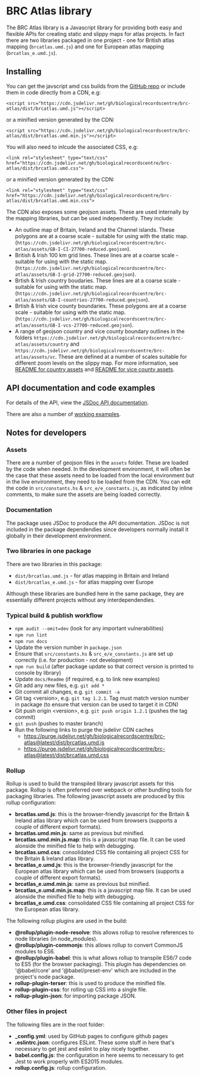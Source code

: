 # BRC Atlas library
The BRC Atlas library is a Javascript library for providing both easy and flexible APIs for creating static and slippy maps for atlas projects. In fact there are two libraries packaged in one project - one for British atlas mapping (`brcatlas.umd.js`) and one for European atlas mapping (`brcatlas_e.umd.js`).

## Installing
You can get the javscript amd css builds from 
the [GitHub repo](https://github.com/BiologicalRecordsCentre/brc-atlas/tree/master/dist)
or include them in code directly from a CDN, e.g:
```
<script src="https://cdn.jsdelivr.net/gh/biologicalrecordscentre/brc-atlas/dist/brcatlas.umd.js"></script>
```
or a minified version generated by the CDN:
```
<script src="https://cdn.jsdelivr.net/gh/biologicalrecordscentre/brc-atlas/dist/brcatlas.umd.min.js"></script>
```
You will also need to inlcude the associated CSS, e.g:
```
<link rel="stylesheet" type="text/css" href="https://cdn.jsdelivr.net/gh/biologicalrecordscentre/brc-atlas/dist/brcatlas.umd.css">
```
or a minified version generated by the CDN:
```
<link rel="stylesheet" type="text/css" href="https://cdn.jsdelivr.net/gh/biologicalrecordscentre/brc-atlas/dist/brcatlas.umd.min.css">
```
The CDN also exposes some geojson assets. These are used internally by the mapping libraries, but can be used independently. They include:

- An outline map of Britain, Ireland and the Channel islands. These polygons are at a coarse scale - suitable for using with the static map. (```https://cdn.jsdelivr.net/gh/biologicalrecordscentre/brc-atlas/assets/GB-I-CI-27700-reduced.geojson```).
- British & Irish 100 km grid lines. These lines are at a coarse scale - suitable for using with the static map. (```https://cdn.jsdelivr.net/gh/biologicalrecordscentre/brc-atlas/assets/GB-I-grid-27700-reduced.geojson```).
- Brtish & Irish country boudaries. These lines are at a coarse scale - suitable for using with the static map. (```https://cdn.jsdelivr.net/gh/biologicalrecordscentre/brc-atlas/assets/GB-I-countries-27700-reduced.geojson```).
- Brtish & Irish vice county boundaries. These polygons are at a coarse scale - suitable for using with the static map. (```https://cdn.jsdelivr.net/gh/biologicalrecordscentre/brc-atlas/assets/GB-I-vcs-27700-reduced.geojson```).
- A range of geojson country and vice county boundary outlines in the folders ```https://cdn.jsdelivr.net/gh/biologicalrecordscentre/brc-atlas/assets/country``` and ```https://cdn.jsdelivr.net/gh/biologicalrecordscentre/brc-atlas/assets/vc```. These are defined at a number of scales suitable for different zoom levels on the slippy map. For more information, see [README for country assets](https://github.com/BiologicalRecordsCentre/brc-atlas/tree/master/assets/country) and [README for vice county assets](https://github.com/BiologicalRecordsCentre/brc-atlas/tree/master/assets/vc).

## API documentation and code examples
For details of the API, view the [JSDoc API documentation](https://biologicalrecordscentre.github.io/brc-atlas/docs/api/).

There are also a number of [working examples](https://biologicalrecordscentre.github.io/brc-atlas/docs/).

## Notes for developers
### Assets
There are a number of geojson files in the `assets` folder. These are loaded by the code when needed. In the development environment, it will often be the case that these assets need to be loaded from the local environment but in the live environment, they need to be loaded from the CDN. You can edit the code in `src/constants.hs` & `src_e/e_constants.js`, as indicated by inline comments, to make sure the assets are being loaded correctly.
### Documentation
The package uses JSDoc to produce the API documentation. JSDoc is not included in the package dependendies since developers normally install it globally in their development environment.
### Two libraries in one package ###
There are two libraries in this package:
 - `dist/brcatlas.umd.js` - for atlas mapping in Britain and Ireland
 - `dist/brcatlas_e.umd.js` - for atlas mapping over Europe

Although these libraries are bundled here in the same package, they are essentially different projects without any interdependendies.

### Typical build & publish workflow
- `npm audit --omit=dev` (look for any important vulnerabilities)
- `npm run lint`
- `npm run docs` 
- Update the version number in `package.json` 
- Ensure that `src/constants.hs` & `src_e/e_constants.js` are set up correctly (i.e. for production - not development)
- `npm run build` (after package update so that correct version is printed to console by library) 
- Update `docs/Readme` (if required, e.g. to link new examples) 
- Git add any new files, e.g. `git add *`
- Git commit all changes, e.g. `git commit -a`
- Git tag \<version\>, e.g. `git tag 1.2.1`. Tag must match version number in package (to ensure that version can be used to target it in CDN) 
- Git push origin \<version\>, e.g. `git push origin 1.2.1` (pushes the tag commit) 
- `git push` (pushes to master branch) 
- Run the following links to purge the jsdelivr CDN caches
  - https://purge.jsdelivr.net/gh/biologicalrecordscentre/brc-atlas@latest/dist/brcatlas.umd.js 
  - https://purge.jsdelivr.net/gh/biologicalrecordscentre/brc-atlas@latest/dist/brcatlas.umd.css 

### Rollup
Rollup is used to build the transpiled library javascript assets for this package. Rollup is often preferred over webpack or other bundling tools for packaging libraries. The following javascript assets are produced by this rollup configuration:

- **brcatlas.umd.js**: this is the browser-friendly javascript for the Britain & Ireland atlas library which can be used from browsers (supports a couple of different export formats). 
- **brcatlas.umd.min.js**: same as previous but minified.
- **brcatlas.umd.min.js.map**: this is a javascript map file. It can be used alonside the minified file to help with debugging.
- **brcatlas.umd.css**: consolidated CSS file containing all project CSS for the Britain & Ireland atlas library.
- **brcatlas_e.umd.js**: this is the browser-friendly javascript for the European atlas library which can be used from browsers (supports a couple of different export formats). 
- **brcatlas_e.umd.min.js**: same as previous but minified.
- **brcatlas_e.umd.min.js.map**: this is a javascript map file. It can be used alonside the minified file to help with debugging.
- **brcatlas_e.umd.css**: consolidated CSS file containing all project CSS for the European atlas library.

The following rollup plugins are used in the build:
- **@rollup/plugin-node-resolve**: this allows rollup to resolve references to node libraries (in node_modules).
- **@rollup/plugin-commonjs**: this allows rollup to convert CommonJS modules to ES6.
- **@rollup/plugin-babel**: this is what allows rollup to transpile ES6/7 code to ES5 (for the browser packaging). This plugin has dependencies on '@babel/core' and '@babel/preset-env' which are included in the project's node package.
- **rollup-plugin-terser**: this is used to produce the minified file.
- **rollup-plugin-css**: for rolling up CSS into a single file.
- **rollup-plugin-json**: for importing package JSON.

### Other files in project
The following files are in the root folder: 

- **_config.yml**: used by GitHub pages to configure github pages 
- **.eslintrc.json**: configures ESLint. These some stuff in here that's necessary to get jest and eslint to play nicely together. 
- **babel.config.js**: the configuration in here seems to necessary to get Jest to work properly with ES2015 modules. 
- **rollup.config.js**: rollup configuration.